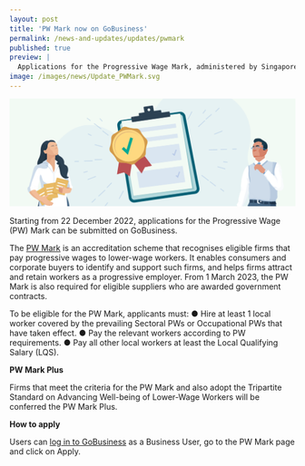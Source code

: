 ```yaml
---
layout: post
title: 'PW Mark now on GoBusiness'
permalink: /news-and-updates/updates/pwmark
published: true
preview: |
  Applications for the Progressive Wage Mark, administered by Singapore Business Federation, are now open via GoBusiness.
image: /images/news/Update_PWMark.svg
---
```


![PW Mark now on GoBusiness](/images/news/Update_PWMark.svg)

Starting from 22 December 2022, applications for the Progressive Wage (PW) Mark can be submitted on GoBusiness.

The [PW Mark](/accreditation/pwmark/?src=news_and_update) is an accreditation scheme that recognises eligible firms that pay progressive wages to lower-wage workers. It enables consumers and corporate buyers to identify and support such firms, and helps firms attract and retain workers as a progressive employer. From 1 March 2023, the PW Mark is also required for eligible suppliers who are awarded government contracts.

To be eligible for the PW Mark, applicants must:
●	Hire at least 1 local worker covered by the prevailing Sectoral PWs or Occupational PWs that have taken effect.
●	Pay the relevant workers according to PW requirements.
●	Pay all other local workers at least the Local Qualifying Salary (LQS).

**PW Mark Plus**

Firms that meet the criteria for the PW Mark and also adopt the Tripartite Standard on Advancing Well-being of Lower-Wage Workers will be conferred the PW Mark Plus.

**How to apply**

Users can [log in to GoBusiness](https://dashboard.gobusiness.gov.sg/accreditations/pwmark?src=news_and_update) as a Business User, go to the PW Mark page and click on Apply.

<script src="/jquery/jquery.min.js"></script>
<script src="/jquery/bp-menu-new-tab.js"></script>
